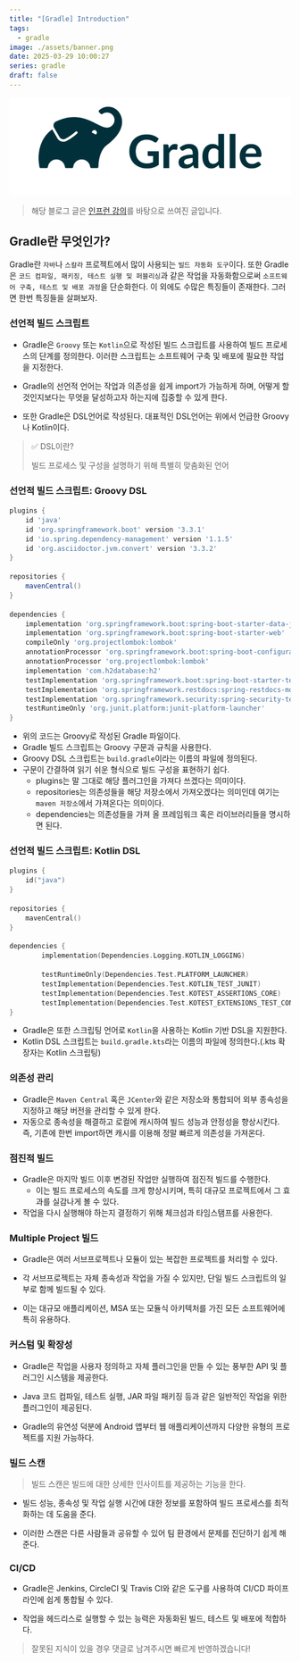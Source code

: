 ```yaml
---
title: "[Gradle] Introduction"
tags:
  - gradle
image: ./assets/banner.png
date: 2025-03-29 10:00:27
series: gradle
draft: false
---
```


![banner](./assets/banner.png)

> 해당 블로그 글은 [인프런 강의](https://inf.run/xZG3C)를 바탕으로 쓰여진 글입니다.

## Gradle란 무엇인가?

Gradle란 `자바`나 `스칼라` 프로젝트에서 많이 사용되는 `빌드 자동화 도구`이다. 또한 Gradle은 
`코드 컴파일, 패키징, 테스트 실행 및 퍼블리싱`과 같은 작업을 자동화함으로써 `소프트웨어 구축, 테스트 및 배포 과정`을 단순화한다. 이 외에도 수많은 특징들이 존재한다. 그러면 한번 특징들을 살펴보자.

### 선언적 빌드 스크립트

- Gradle은 `Groovy` 또는 `Kotlin`으로 작성된 빌드 스크립트를 사용하여 빌드 프로세스의 단계를 정의한다. 이러한 스크립트는 소프트웨어 구축 및 배포에 필요한 작업을 지정한다.

- Gradle의 선언적 언어는 작업과 의존성을 쉽게 import가 가능하게 하며, 어떻게 할 것인지보다는 무엇을 달성하고자 하는지에 집중할 수 있게 한다.

- 또한 Gradle은 DSL언어로 작성된다. 대표적인 DSL언어는 위에서 언급한 Groovy나 Kotlin이다.

> ✅ DSL이란?
>
> 빌드 프로세스 및 구성을 설명하기 위해 특별히 맞춤화된 언어

### 선언적 빌드 스크립트: Groovy DSL

``` groovy
plugins {
    id 'java'
    id 'org.springframework.boot' version '3.3.1'
    id 'io.spring.dependency-management' version '1.1.5'
    id 'org.asciidoctor.jvm.convert' version '3.3.2'
}

repositories {
    mavenCentral()
}

dependencies {
    implementation 'org.springframework.boot:spring-boot-starter-data-jpa'
    implementation 'org.springframework.boot:spring-boot-starter-web'
    compileOnly 'org.projectlombok:lombok'
    annotationProcessor 'org.springframework.boot:spring-boot-configuration-processor'
    annotationProcessor 'org.projectlombok:lombok'
    implementation 'com.h2database:h2'
    testImplementation 'org.springframework.boot:spring-boot-starter-test'
    testImplementation 'org.springframework.restdocs:spring-restdocs-mockmvc'
    testImplementation 'org.springframework.security:spring-security-test'
    testRuntimeOnly 'org.junit.platform:junit-platform-launcher'
}
```

- 위의 코드는 Groovy로 작성된 Gradle 파일이다.
- Gradle 빌드 스크립트는 Groovy 구문과 규칙을 사용한다.
- Groovy DSL 스크립트는 `build.gradle`이라는 이름의 파일에 정의된다.
- 구문이 간결하여 읽기 쉬운 형식으로 빌드 구성을 표현하기 쉽다.
  - plugins는 말 그대로 해당 플러그인을 가져다 쓰겠다는 의미이다.
  - repositories는 의존성들을 해당 저장소에서 가져오겠다는 의미인데 여기는 `maven 저장소`에서 가져온다는 의미이다.
  - dependencies는 의존성들을 가져 올 프레임워크 혹은 라이브러리들을 명시하면 된다.

### 선언적 빌드 스크립트: Kotlin DSL

``` kotlin
plugins {
    id("java")
}

repositories {
    mavenCentral()
}

dependencies {
        implementation(Dependencies.Logging.KOTLIN_LOGGING)

        testRuntimeOnly(Dependencies.Test.PLATFORM_LAUNCHER)
        testImplementation(Dependencies.Test.KOTLIN_TEST_JUNIT)
        testImplementation(Dependencies.Test.KOTEST_ASSERTIONS_CORE)
        testImplementation(Dependencies.Test.KOTEST_EXTENSIONS_TEST_CONTAINERS)
}
```

- Gradle은 또한 스크립팅 언어로 `Kotlin`을 사용하는 Kotlin 기반 DSL을 지원한다.
- Kotlin DSL 스크립트는 `build.gradle.kts`라는 이름의 파일에 정의한다.(.kts 확장자는 Kotlin 스크립팅)

### 의존성 관리

- Gradle은 `Maven Central` 혹은 `JCenter`와 같은 저장소와 통합되어 외부 종속성을 지정하고 해당 버전을 관리할 수 있게 한다.
- 자동으로 종속성을 해결하고 로컬에 캐시하여 빌드 성능과 안정성을 향상시킨다. 즉, 기존에 한번 import하면 캐시를 이용해 정말 빠르게 의존성을 가져온다.

### 점진적 빌드

- Gradle은 마지막 빌드 이후 변경된 작업만 실행하여 점진적 빌드를 수행한다.
  - 이는 빌드 프로세스의 속도를 크게 향상시키며, 특히 대규모 프로젝트에서 그 효과를 실감나게 볼 수 있다.
- 작업을 다시 실행해야 하는지 결정하기 위해 체크섬과 타임스탬프를 사용한다.

### Multiple Project 빌드

- Gradle은 여러 서브프로젝트나 모듈이 있는 복잡한 프로젝트를 처리할 수 있다.

- 각 서브프로젝트는 자체 종속성과 작업을 가질 수 있지만, 단일 빌드 스크립트의 일부로 함께 빌드될 수 있다.

- 이는 대규모 애플리케이션, MSA 또는 모듈식 아키텍처를 가진 모든 소프트웨어에 특히 유용하다.

### 커스텀 및 확장성

- Gradle은 작업을 사용자 정의하고 자체 플러그인을 만들 수 있는 풍부한 API 및 플러그인 시스템을 제공한다.

- Java 코드 컴파일, 테스트 실행, JAR 파일 패키징 등과 같은 일반적인 작업을 위한 플러그인이 제공된다.

- Gradle의 유연성 덕분에 Android 앱부터 웹 애플리케이션까지 다양한 유형의 프로젝트를 지원 가능하다.

### 빌드 스캔

> 빌드 스캔은 빌드에 대한 상세한 인사이트를 제공하는 기능을 한다.

- 빌드 성능, 종속성 및 작업 실행 시간에 대한 정보를 포함하여 빌드 프로세스를 최적화하는 데 도움을 준다.

- 이러한 스캔은 다른 사람들과 공유할 수 있어 팀 환경에서 문제를 진단하기 쉽게 해준다.

### CI/CD

- Gradle은 Jenkins, CircleCI 및 Travis CI와 같은 도구를 사용하여 CI/CD 파이프라인에 쉽게 통합될 수 있다.

- 작업을 헤드리스로 실행할 수 있는 능력은 자동화된 빌드, 테스트 및 배포에 적합하다.

> 잘못된 지식이 있을 경우 댓글로 남겨주시면 빠르게 반영하겠습니다!